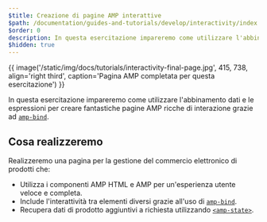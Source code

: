 ```yaml
---
$title: Creazione di pagine AMP interattive
$path: /documentation/guides-and-tutorials/develop/interactivity/index.html
$order: 0
description: In questa esercitazione impareremo come utilizzare l'abbinamento dati e le espressioni per creare fantastiche pagine AMP ricche di interazione con amp-bind ...
$hidden: true
---
```


{{ image('/static/img/docs/tutorials/interactivity-final-page.jpg', 415, 738, align='right third', caption='Pagina AMP completata per questa esercitazione') }}

In questa esercitazione impareremo come utilizzare l'abbinamento dati e le espressioni per creare fantastiche pagine AMP ricche di interazione grazie ad [`amp-bind`](../../../../documentation/components/reference/amp-bind.md).

## Cosa realizzeremo

Realizzeremo una pagina per la gestione del commercio elettronico di prodotti che:

- Utilizza i componenti AMP HTML e AMP per un'esperienza utente veloce e completa.
- Include l'interattività tra elementi diversi grazie all'uso di [`amp-bind`](../../../../documentation/components/reference/amp-bind.md).
- Recupera dati di prodotto aggiuntivi a richiesta utilizzando [`<amp-state>`](../../../../documentation/components/reference/amp-bind.md#state).
